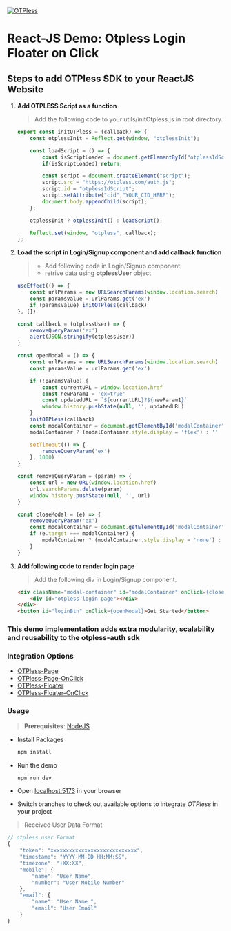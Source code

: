 [![OTPless](https://d1j61bbz9a40n6.cloudfront.net/website/home/v4/logo/white_logo.svg)](https://otpless.com/platforms/react)

# React-JS Demo: Otpless Login Floater on Click

## Steps to add OTPless SDK to your ReactJS Website

1. **Add OTPLESS Script as a function**

    > Add the following code to your utils/initOtpless.js in root directory.

    ```js
    export const initOTPless = (callback) => {
        const otplessInit = Reflect.get(window, "otplessInit");

        const loadScript = () => {
            const isScriptLoaded = document.getElementById("otplessIdScript");
            if(isScriptLoaded) return;

            const script = document.createElement("script");
            script.src = "https://otpless.com/auth.js";
            script.id = "otplessIdScript";
            script.setAttribute("cid","YOUR_CID_HERE");
            document.body.appendChild(script);
        };

        otplessInit ? otplessInit() : loadScript();

        Reflect.set(window, "otpless", callback);
    };

    ```

2. **Load the script in Login/Signup component and add callback function**

    > - Add following code in Login/Signup component.
    > - retrive data using **otplessUser** object

    ```jsx
    useEffect(() => {
		const urlParams = new URLSearchParams(window.location.search)
		const paramsValue = urlParams.get('ex')
		if (paramsValue) initOTPless(callback)
	}, [])

	const callback = (otplessUser) => {
		removeQueryParam('ex')
		alert(JSON.stringify(otplessUser))
	}

	const openModal = () => {
		const urlParams = new URLSearchParams(window.location.search)
		const paramsValue = urlParams.get('ex')

		if (!paramsValue) {
			const currentURL = window.location.href
			const newParam1 = 'ex=true'
			const updatedURL = `${currentURL}?${newParam1}`
			window.history.pushState(null, '', updatedURL)
		}
		initOTPless(callback)
		const modalContainer = document.getElementById('modalContainer')
		modalContainer ? (modalContainer.style.display = 'flex') : ''

		setTimeout(() => {
			removeQueryParam('ex')
		}, 1000)
	}

	const removeQueryParam = (param) => {
		const url = new URL(window.location.href)
		url.searchParams.delete(param)
		window.history.pushState(null, '', url)
	}

	const closeModal = (e) => {
		removeQueryParam('ex')
		const modalContainer = document.getElementById('modalContainer')
		if (e.target === modalContainer) {
			modalContainer ? (modalContainer.style.display = 'none') : ''
		}
	}
    ```

3. **Add following code to render login page**

    > Add the following div in Login/Signup component.

    ```html
    <div className="modal-container" id="modalContainer" onClick={closeModal}>
        <div id="otpless-login-page"></div>
    </div>
    <button id="loginBtn" onClick={openModal}>Get Started</button>
    ```

### This demo implementation adds extra modularity, scalability and reusability to the otpless-auth sdk

### Integration Options

- [OTPless-Page](https://github.com/reniyal-otpless/otpless-reactjs-demo/)
- [OTPless-Page-OnClick](https://github.com/reniyal-otpless/otpless-reactjs-demo/tree/onclick-page-demo)
- [OTPless-Floater](https://github.com/reniyal-otpless/otpless-reactjs-demo/tree/floater-demo)
- [OTPless-Floater-OnClick](https://github.com/reniyal-otpless/otpless-reactjs-demo/tree/onclick-floater-demo)

### Usage

> **Prerequisites**: [NodeJS](https://nodejs.org/en)

- Install Packages

    ```bash
    npm install
    ```

- Run the demo

    ```bash
    npm run dev
    ```

- Open [localhost:5173](http://localhost:5173) in your browser
- Switch branches to check out available options to integrate *OTPless* in your project

> Received User Data Format

```js
// otpless user Format
{
    "token": "xxxxxxxxxxxxxxxxxxxxxxxxxxxx",
    "timestamp": "YYYY-MM-DD HH:MM:SS",
    "timezone": "+XX:XX",
    "mobile": {
        "name": "User Name",
        "number": "User Mobile Number"
    },
    "email": {
        "name": "User Name ",
        "email": "User Email"
    }
}
```
